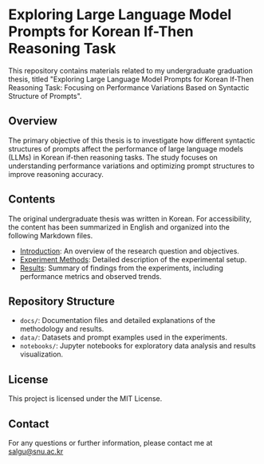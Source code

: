 # Exploring Large Language Model Prompts for Korean If-Then Reasoning Task
This repository contains materials related to my undergraduate graduation thesis, titled "Exploring Large Language Model Prompts for Korean If-Then Reasoning Task: Focusing on Performance Variations Based on Syntactic Structure of Prompts".

## Overview
The primary objective of this thesis is to investigate how different syntactic structures of prompts affect the performance of large language models (LLMs) in Korean if-then reasoning tasks. 
The study focuses on understanding performance variations and optimizing prompt structures to improve reasoning accuracy.

## Contents
The original undergraduate thesis was written in Korean. For accessibility, the content has been summarized in English and organized into the following Markdown files.

- [Introduction](docs/INTRODUCTION.md): An overview of the research question and objectives.
- [Experiment Methods](docs/METHODOLOGY.md): Detailed description of the experimental setup.
- [Results](docs/RESULTS.md): Summary of findings from the experiments, including performance metrics and observed trends.

## Repository Structure

- `docs/`: Documentation files and detailed explanations of the methodology and results.
- `data/`: Datasets and prompt examples used in the experiments.
- `notebooks/`: Jupyter notebooks for exploratory data analysis and results visualization.

## License
This project is licensed under the MIT License.

## Contact
For any questions or further information, please contact me at salgu@snu.ac.kr
